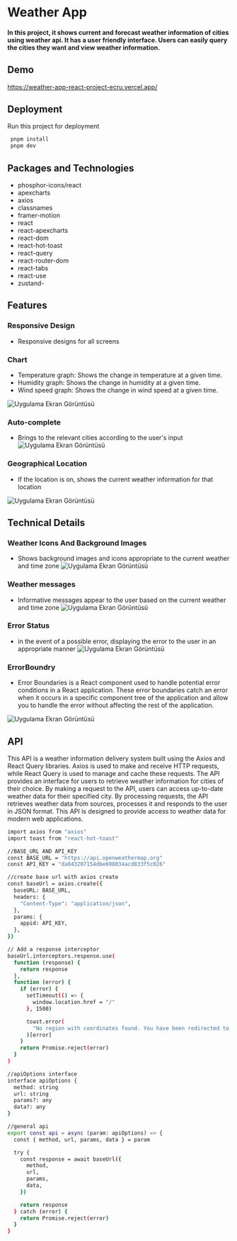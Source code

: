 # Weather App

#### In this project, it shows current and forecast weather information of cities using weather api. It has a user friendly interface. Users can easily query the cities they want and view weather information.

## Demo

https://weather-app-react-project-ecru.vercel.app/

## Deployment

Run this project for deployment

```bash
 pnpm install
 pnpm dev
```

## Packages and Technologies

- phosphor-icons/react
- apexcharts
- axios
- classnames
- framer-motion
- react
- react-apexcharts
- react-dom
- react-hot-toast
- react-query
- react-router-dom
- react-tabs
- react-use
- zustand-

## Features

### Responsive Design

- Responsive designs for all screens

### Chart

- Temperature graph: Shows the change in temperature at a given time.
- Humidity graph: Shows the change in humidity at a given time.
- Wind speed graph: Shows the change in wind speed at a given time.

![Uygulama Ekran Görüntüsü](/public/images/readme-images/chart.png)

### Auto-complete

- Brings to the relevant cities according to the user's input
  ![Uygulama Ekran Görüntüsü](/public/images/readme-images/search.png)

### Geographical Location

- If the location is on, shows the current weather information for that location

![Uygulama Ekran Görüntüsü](/public/images/readme-images/search.png)

## Technical Details

### Weather Icons And Background Images

- Shows background images and icons appropriate to the current weather and time zone
  ![Uygulama Ekran Görüntüsü](/public/images/readme-images/current.png)

### Weather messages

- Informative messages appear to the user based on the current weather and time zone
  ![Uygulama Ekran Görüntüsü](/public/images/readme-images/message.png)

### Error Status

- in the event of a possible error, displaying the error to the user in an appropriate manner
  ![Uygulama Ekran Görüntüsü](/public/images/readme-images/error.png)

### ErrorBoundry

- Error Boundaries is a React component used to handle potential error conditions in a React application. These error boundaries catch an error when it occurs in a specific component tree of the application and allow you to handle the error without affecting the rest of the application.

![Uygulama Ekran Görüntüsü](/public/images/readme-images/Screenshot.png)

## API

This API is a weather information delivery system built using the Axios and React Query libraries. Axios is used to make and receive HTTP requests, while React Query is used to manage and cache these requests. The API provides an interface for users to retrieve weather information for cities of their choice. By making a request to the API, users can access up-to-date weather data for their specified city. By processing requests, the API retrieves weather data from sources, processes it and responds to the user in JSON format. This API is designed to provide access to weather data for modern web applications.

```bash
import axios from "axios"
import toast from "react-hot-toast"

//BASE_URL AND API_KEY
const BASE_URL = "https://api.openweathermap.org"
const API_KEY = "da043207154dbe698034acd833f5c026"

//create base url with axios create
const baseUrl = axios.create({
  baseURL: BASE_URL,
  headers: {
    "Content-Type": "application/json",
  },
  params: {
    appid: API_KEY,
  },
})

// Add a response interceptor
baseUrl.interceptors.response.use(
  function (response) {
    return response
  },
  function (error) {
    if (error) {
      setTimeout(() => {
        window.location.href = "/"
      }, 1500)

      toast.error(
        "No region with coordinates found. You have been redirected to the main page"
      )[error]
    }
    return Promise.reject(error)
  }
)

//apiOptions interface
interface apiOptions {
  method: string
  url: string
  params?: any
  data?: any
}

//general api
export const api = async (param: apiOptions) => {
  const { method, url, params, data } = param

  try {
    const response = await baseUrl({
      method,
      url,
      params,
      data,
    })

    return response
  } catch (error) {
    return Promise.reject(error)
  }
}

```
